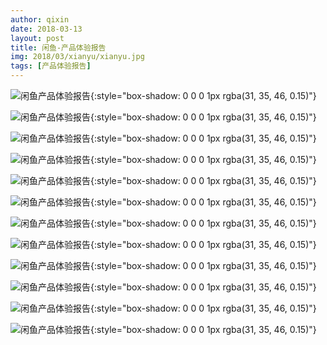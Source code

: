 ```yaml
---
author: qixin
date: 2018-03-13
layout: post
title: 闲鱼-产品体验报告
img: 2018/03/xianyu/xianyu.jpg
tags: [产品体验报告]
---
```


![闲鱼产品体验报告](/assets/img/2018/03/xianyu/xianyu-0.png "闲鱼产品体验报告"){:style="box-shadow: 0 0 0 1px rgba(31, 35, 46, 0.15)"}

![闲鱼产品体验报告](/assets/img/2018/03/xianyu/xianyu-1.png "闲鱼产品体验报告"){:style="box-shadow: 0 0 0 1px rgba(31, 35, 46, 0.15)"}

![闲鱼产品体验报告](/assets/img/2018/03/xianyu/xianyu-2.png "闲鱼产品体验报告"){:style="box-shadow: 0 0 0 1px rgba(31, 35, 46, 0.15)"}

![闲鱼产品体验报告](/assets/img/2018/03/xianyu/xianyu-3.png "闲鱼产品体验报告"){:style="box-shadow: 0 0 0 1px rgba(31, 35, 46, 0.15)"}

![闲鱼产品体验报告](/assets/img/2018/03/xianyu/xianyu-4.png "闲鱼产品体验报告"){:style="box-shadow: 0 0 0 1px rgba(31, 35, 46, 0.15)"}

![闲鱼产品体验报告](/assets/img/2018/03/xianyu/xianyu-5.png "闲鱼产品体验报告"){:style="box-shadow: 0 0 0 1px rgba(31, 35, 46, 0.15)"}

![闲鱼产品体验报告](/assets/img/2018/03/xianyu/xianyu-6.png "闲鱼产品体验报告"){:style="box-shadow: 0 0 0 1px rgba(31, 35, 46, 0.15)"}

![闲鱼产品体验报告](/assets/img/2018/03/xianyu/xianyu-7.png "闲鱼产品体验报告"){:style="box-shadow: 0 0 0 1px rgba(31, 35, 46, 0.15)"}

![闲鱼产品体验报告](/assets/img/2018/03/xianyu/xianyu-8.png "闲鱼产品体验报告"){:style="box-shadow: 0 0 0 1px rgba(31, 35, 46, 0.15)"}

![闲鱼产品体验报告](/assets/img/2018/03/xianyu/xianyu-9.png "闲鱼产品体验报告"){:style="box-shadow: 0 0 0 1px rgba(31, 35, 46, 0.15)"}

![闲鱼产品体验报告](/assets/img/2018/03/xianyu/xianyu-10.png "闲鱼产品体验报告"){:style="box-shadow: 0 0 0 1px rgba(31, 35, 46, 0.15)"}

![闲鱼产品体验报告](/assets/img/2018/03/xianyu/xianyu-11.png "闲鱼产品体验报告"){:style="box-shadow: 0 0 0 1px rgba(31, 35, 46, 0.15)"}

